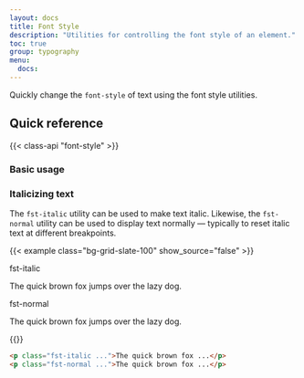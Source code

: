 ```yaml
---
layout: docs
title: Font Style
description: "Utilities for controlling the font style of an element."
toc: true
group: typography
menu:
  docs:    
---
```


Quickly change the `font-style` of text using the font style utilities. 

## Quick reference

{{< class-api "font-style" >}}

### Basic usage

### Italicizing text

The `fst-italic` utility can be used to make text italic. Likewise, the `fst-normal` utility can be used to display text normally — typically to reset italic text at different breakpoints.

{{< example class="bg-grid-slate-100" show_source="false" >}}
<div class="d-flex flex-column gap-5">
  <div>
    <span class="text-muted fa-sm fw-semibold mb-3 font-monospace">fst-italic</span>
    <p class="fst-italic fs-5 fw-semibold">The quick brown fox jumps over the lazy dog.</p>
  </div>
  <div>
    <span class="text-muted mb-3 fa-sm fw-semibold font-monospace">fst-normal</span>
    <p class="fst-normal fs-5 fw-semibold">The quick brown fox jumps over the lazy dog.</p>
  </div>
</div>
{{</ example >}}

```html
<p class="fst-italic ...">The quick brown fox ...</p>
<p class="fst-normal ...">The quick brown fox ...</p>
```